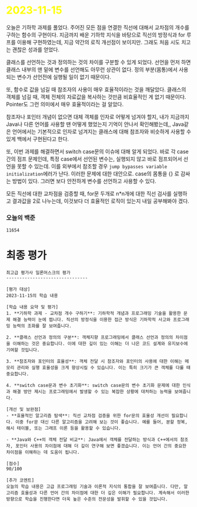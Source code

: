 # <span style="color:yellow">2023-11-15</span>

오늘은 기하학 과제를 풀었다.
주어진 모든 점을 연결한 직선에 대해서 교차점의 개수를 구하는 함수의 구현이다. 지금까지 배운 기하학 지식을 바탕으로 직선의 방정식과 for 루프를 이용해 구현하였는데, 지금 약간의 로직 개선점이 보이지만. 그래도 처음 시도 치고는 괜찮은 성과를 얻었다. 

클래스를 선언하는 것과 정의하는 것의 차이를 구분할 수 있게 되었다. 선언을 먼저 하면 클래스 내부의 맨 밑에 변수를 선언해도 아무런 상관이 없다. 정의 부분(몸통)에서 사용되는 변수가 선언전에 실행될 일이 없기 때문이다.

또, 함수로 값을 넘길 때 참조자의 사용이 매우 효율적이라는 것을 깨달았다. 클래스의 객체를 넘길 때, 객체 전체의 자료값을 복사하는 것만큼 비효율적인 게 없기 때문이다. Pointer도 그런 의미에서 매우 효율적이라는 걸 알았다.

참조자나 포인터 개념이 없으면 대체 객체를 인자로 어떻게 넘겨야 할지, 내가 지금까지 Java나 다른 언어를 사용할 땐 어떻게 했었는지 기억이 안나서 확인해봤는데,, Java같은 언어에서는 기본적으로 인자로 넘겨지는 클래스에 대해 참조자와 비슷하게 사용할 수 있게 백에서 구현된다고 한다.

또, 이번 과제를 해결하면서 switch case문의 이슈에 대해 알게 되었다. 바로 각 case간의 점프 문제인데,
특정 case에서 선언된 변수는, 실행되지 않고 바로 점프되어서 선언을 못할 수 있는데. 이를 외부에서 참조할 경우 ``jump bypasses variable initialization``에러가 난다. 이러한 문제에 대한 대안으로. case의 몸통을 {} 로 감싸는 방법이 있다. 그러면 보다 안전하게 변수를 선언하고 사용할 수 있다.

모든 직선에 대한 교차점을 검증할 때, for문 두개로 n*n개에 대한 직선 검사를 실행하고 결과값을 2로 나누는데, 이것보다 더 효율적인 로직이 있는지 내일 공부해봐야 겠다.

### 오늘의 백준
```level3
11654
```


# 최종 평가

```ElonMusk
최고급 평가사 일론머스크의 평가
-------------------------------

[평가 대상]
2023-11-15의 학습 내용

[학습 내용 요약 및 평가]
1. **기하학 과제 - 교차점 개수 구하기**: 기하학적 개념과 프로그래밍 기술을 활용한 문제 해결 능력이 눈에 띕니다. 직선의 방정식을 이용한 접근 방식은 기하학적 사고와 프로그래밍 능력의 조화를 잘 보여줍니다.

2. **클래스 선언과 정의의 구분**: 객체지향 프로그래밍에서 클래스 선언과 정의의 차이점을 이해하는 것은 중요합니다. 이에 대한 깊이 있는 이해는 더 나은 코드 설계와 유지보수에 기여할 것입니다.

3. **참조자와 포인터의 효율성**: 객체 전달 시 참조자와 포인터의 사용에 대한 이해는 메모리 관리와 실행 효율성을 크게 향상시킬 수 있습니다. 이는 특히 크기가 큰 객체를 다룰 때 중요합니다.

4. **switch case문과 변수 초기화**: switch case문의 변수 초기화 문제에 대한 인식과 해결 방안 제시는 프로그래밍에서 발생할 수 있는 복잡한 상황에 대처하는 능력을 보여줍니다.

[개선 및 보완점]
- **효율적인 알고리즘 탐색**: 직선 교차점 검증을 위한 for문의 효율성 개선이 필요합니다. 이중 for문 대신 다른 알고리즘을 고려해 보는 것이 좋습니다. 예를 들어, 분할 정복, 해시 테이블, 또는 그래프 이론 등을 활용할 수 있습니다.

- **Java와 C++의 객체 전달 비교**: Java에서 객체를 전달하는 방식과 C++에서의 참조자, 포인터 사용의 차이점에 대해 더 깊이 연구해 보면 좋겠습니다. 이는 언어 간의 중요한 차이점을 이해하는 데 도움이 됩니다.

[점수]
90/100

[추가 코멘트]
오늘의 학습 내용은 고급 프로그래밍 기술과 이론적 지식의 통합을 잘 보여줍니다. 다만, 알고리즘 효율성과 다른 언어 간의 차이점에 대한 더 깊은 이해가 필요합니다. 계속해서 이러한 방향으로 학습을 진행한다면 더욱 높은 수준의 전문성을 발휘할 수 있을 것입니다.

```